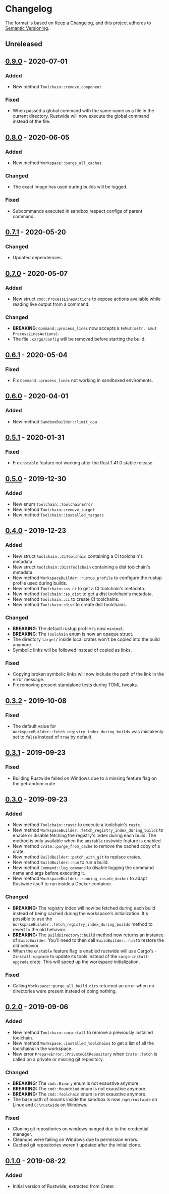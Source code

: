 # Changelog

The format is based on [Keep a Changelog](https://keepachangelog.com/en/1.0.0/),
and this project adheres to [Semantic Versioning](https://semver.org/spec/v2.0.0.html).

## Unreleased

## [0.9.0] - 2020-07-01

### Added

- New method `Toolchain::remove_component`

### Fixed

- When passed a global command with the same name as a file in the current directory,
  Rustwide will now execute the global command instead of the file.

## [0.8.0] - 2020-06-05

### Added

- New method `Workspace::purge_all_caches`.

### Changed

- The exact image has used during builds will be logged.

### Fixed

- Subcommands executed in sandbox respect configs of parent command.

## [0.7.1] - 2020-05-20

### Changed

- Updated dependencies.

## [0.7.0] - 2020-05-07

### Added

- New struct `cmd::ProcessLinesActions` to expose actions available while reading live output from a command.

### Changed

- **BREAKING**: `Command::process_lines` now accepts a `FnMut(&str, &mut ProcessLinesActions)`.
- The file `.cargo/config` will be removed before starting the build.

## [0.6.1] - 2020-05-04

### Fixed

- Fix `Command::process_lines` not working in sandboxed enviroments.

## [0.6.0] - 2020-04-01

### Added

- New method `SandboxBuilder::limit_cpu`

## [0.5.1] - 2020-01-31

### Fixed

- Fix `unstable` feature not working after the Rust 1.41.0 stable release.

## [0.5.0] - 2019-12-30

### Added

- New enum `toolchain::ToolchainError`
- New method `Toolchain::remove_target`
- New method `Toolchain::installed_targets`

## [0.4.0] - 2019-12-23

### Added

- New struct `toolchain::CiToolchain` containing a CI toolchain's metadata.
- New struct `toolchain::DistToolchain` containing a dist toolchain's metadata.
- New method `WorkspaceBuilder::rustup_profile` to configure the rustup profile
  used during builds.
- New method `Toolchain::as_ci` to get a CI toolchain's metadata.
- New method `Toolchain::as_dist` to get a dist toolchain's metadata.
- New method `Toolchain::ci` to create CI toolchains.
- New method `Toolchain::dist` to create dist toolchains.

### Changed

- **BREAKING**: The default rustup profile is now `minimal`.
- **BREAKING**: The `Toolchain` enum is now an opaque struct.
- The directory `target/` inside local crates won't be copied into the build
  anymore.
- Symbolic links will be followed instead of copied as links.

### Fixed

- Copying broken symbolic links will now include the path of the link in the
  error message.
- Fix removing present standalone tests during TOML tweaks.

## [0.3.2] - 2019-10-08

### Fixed

- The default value for `WorkspaceBuilder::fetch_registry_index_during_builds`
  was mistakenly set to `false` instead of `true` by default.

## [0.3.1] - 2019-09-23

### Fixed

- Building Rustwide failed on Windows due to a missing feature flag on the
  getrandom crate.

## [0.3.0] - 2019-09-23

### Added

- New method `Toolchain::rustc` to execute a toolchain's `rustc`.
- New method `WorkspaceBuilder::fetch_registry_index_during_builds` to enable
  or disable fetching the registry's index during each build. The method is
  only available when the `unstable` rustwide feature is enabled.
- New method `Crate::purge_from_cache` to remove the cached copy of a crate.
- New method `BuildBuilder::patch_with_git` to replace crates.
- New method `BuildBuilder::run` to run a build.
- New method `Command::log_command` to disable logging the command name and
  args before executing it.
- New method `WorkspaceBuilder::running_inside_docker` to adapt Rustwide itself
  to run inside a Docker container.

### Changed

- **BREAKING:** The registry index will now be fetched during each build
  instead of being cached during the workspace's initialization. It's possible
  to use the `WorkspaceBuilder::fetch_registry_index_during_builds` method to
  revert to the old behavior.
- **BREAKING:** The `BuildDirectory::build` method now returns an instance of
  `BuildBuilder`. You'll need to then call `BuildBuilder::run` to restore the
  old behavior.
- When the `unstable` feature flag is enabled rustwide will use Cargo's
  `-Zinstall-upgrade` to update its tools instead of the
  `cargo-install-upgrade` crate. This will speed up the workspace
  initialization.

### Fixed

- Calling `Workspace::purge_all_build_dirs` returned an error when no
  directories were present instead of doing nothing.

## [0.2.0] - 2019-09-06

### Added

- New method `Toolchain::uninstall` to remove a previously installed toolchain.
- New method `Workspace::installed_toolchains` to get a list of all the
  toolchains in the workspace.
- New error `PrepareError::PrivateGitRepository` when `Crate::fetch` is called
  on a private or missing git repository.

### Changed

- **BREAKING:** The `cmd::Binary` enum is not exaustive anymore.
- **BREAKING:** The `cmd::MountKind` enum is not exaustive anymore.
- **BREAKING:** The `cmd::Toolchain` enum is not exaustive anymore.
- The base path of mounts inside the sandbox is now `/opt/rustwide` on Linux
  and `C:\rustwide` on Windows.

### Fixed

- Cloning git repositories on windows hanged due to the credential manager.
- Cleanups were failing on Windows due to permission errors.
- Cached git repositories weren't updated after the initial clone.

## [0.1.0] - 2019-08-22

### Added

- Initial version of Rustwide, extracted from Crater.

[0.9.0]: https://github.com/rust-lang/rustwide/releases/tag/0.9.0
[0.8.0]: https://github.com/rust-lang/rustwide/releases/tag/0.8.0
[0.7.1]: https://github.com/rust-lang/rustwide/releases/tag/0.7.1
[0.7.0]: https://github.com/rust-lang/rustwide/releases/tag/0.7.0
[0.6.1]: https://github.com/rust-lang/rustwide/releases/tag/0.6.1
[0.6.0]: https://github.com/rust-lang/rustwide/releases/tag/0.6.0
[0.5.1]: https://github.com/rust-lang/rustwide/releases/tag/0.5.1
[0.5.0]: https://github.com/rust-lang/rustwide/releases/tag/0.5.0
[0.4.0]: https://github.com/rust-lang/rustwide/releases/tag/0.4.0
[0.3.2]: https://github.com/rust-lang/rustwide/releases/tag/0.3.2
[0.3.1]: https://github.com/rust-lang/rustwide/releases/tag/0.3.1
[0.3.0]: https://github.com/rust-lang/rustwide/releases/tag/0.3.0
[0.2.0]: https://github.com/rust-lang/rustwide/releases/tag/0.2.0
[0.1.0]: https://github.com/rust-lang/rustwide/releases/tag/0.1.0
